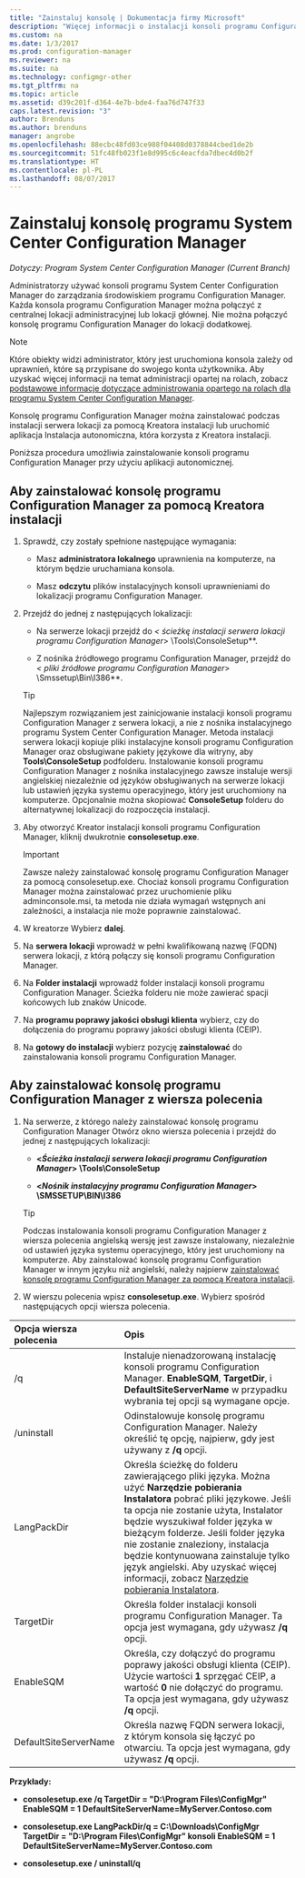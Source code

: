 ```yaml
---
title: "Zainstaluj konsolę | Dokumentacja firmy Microsoft"
description: "Więcej informacji o instalacji konsoli programu Configuration Manager do łączenia się z centralnej lokacji administracyjnej lub lokacji głównej."
ms.custom: na
ms.date: 1/3/2017
ms.prod: configuration-manager
ms.reviewer: na
ms.suite: na
ms.technology: configmgr-other
ms.tgt_pltfrm: na
ms.topic: article
ms.assetid: d39c201f-d364-4e7b-bde4-faa76d747f33
caps.latest.revision: "3"
author: Brenduns
ms.author: brenduns
manager: angrobe
ms.openlocfilehash: 88ecbc48fd03ce988f04408d0378844cbed1de2b
ms.sourcegitcommit: 51fc48fb023f1e8d995c6c4eacfda7dbec4d0b2f
ms.translationtype: HT
ms.contentlocale: pl-PL
ms.lasthandoff: 08/07/2017
---
```

# <a name="install-the-system-center-configuration-manager-console"></a>Zainstaluj konsolę programu System Center Configuration Manager

*Dotyczy: Program System Center Configuration Manager (Current Branch)*

Administratorzy używać konsoli programu System Center Configuration Manager do zarządzania środowiskiem programu Configuration Manager. Każda konsola programu Configuration Manager można połączyć z centralnej lokacji administracyjnej lub lokacji głównej. Nie można połączyć konsolę programu Configuration Manager do lokacji dodatkowej.

> [!NOTE]  
>  Które obiekty widzi administrator, który jest uruchomiona konsola zależy od uprawnień, które są przypisane do swojego konta użytkownika. Aby uzyskać więcej informacji na temat administracji opartej na rolach, zobacz [podstawowe informacje dotyczące administrowania opartego na rolach dla programu System Center Configuration Manager](../../../../core/understand/fundamentals-of-role-based-administration.md).  

 Konsolę programu Configuration Manager można zainstalować podczas instalacji serwera lokacji za pomocą Kreatora instalacji lub uruchomić aplikacja Instalacja autonomiczna, która korzysta z Kreatora instalacji.  

 Poniższa procedura umożliwia zainstalowanie konsoli programu Configuration Manager przy użyciu aplikacji autonomicznej.  

## <a name="to-install-the-configuration-manager-console-by-using-the-setup-wizard"></a>Aby zainstalować konsolę programu Configuration Manager za pomocą Kreatora instalacji  

1.  Sprawdź, czy zostały spełnione następujące wymagania:  

    -  Masz **administratora lokalnego** uprawnienia na komputerze, na którym będzie uruchamiana konsola.  

    -   Masz **odczytu** plików instalacyjnych konsoli uprawnieniami do lokalizacji programu Configuration Manager.  

2.  Przejdź do jednej z następujących lokalizacji:  

    -   Na serwerze lokacji przejdź do  **<* ścieżkę instalacji serwera lokacji programu Configuration Manager*> \Tools\ConsoleSetup**.  

    -   Z nośnika źródłowego programu Configuration Manager, przejdź do  **<* pliki źródłowe programu Configuration Manager*> \Smssetup\Bin\I386**.  

    > [!TIP]  
    >  Najlepszym rozwiązaniem jest zainicjowanie instalacji konsoli programu Configuration Manager z serwera lokacji, a nie z nośnika instalacyjnego programu System Center Configuration Manager. Metoda instalacji serwera lokacji kopiuje pliki instalacyjne konsoli programu Configuration Manager oraz obsługiwane pakiety językowe dla witryny, aby **Tools\ConsoleSetup** podfolderu. Instalowanie konsoli programu Configuration Manager z nośnika instalacyjnego zawsze instaluje wersji angielskiej niezależnie od języków obsługiwanych na serwerze lokacji lub ustawień języka systemu operacyjnego, który jest uruchomiony na komputerze. Opcjonalnie można skopiować **ConsoleSetup** folderu do alternatywnej lokalizacji do rozpoczęcia instalacji.

3.  Aby otworzyć Kreator instalacji konsoli programu Configuration Manager, kliknij dwukrotnie **consolesetup.exe**.  

    > [!IMPORTANT]  
    >  Zawsze należy zainstalować konsolę programu Configuration Manager za pomocą consolesetup.exe. Chociaż konsoli programu Configuration Manager można zainstalować przez uruchomienie pliku adminconsole.msi, ta metoda nie działa wymagań wstępnych ani zależności, a instalacja nie może poprawnie zainstalować.  

4.  W kreatorze Wybierz **dalej**.  

5.  Na **serwera lokacji** wprowadź w pełni kwalifikowaną nazwę (FQDN) serwera lokacji, z którą połączy się konsoli programu Configuration Manager.  

6.  Na **Folder instalacji** wprowadź folder instalacji konsoli programu Configuration Manager. Ścieżka folderu nie może zawierać spacji końcowych lub znaków Unicode.  

7.  Na **programu poprawy jakości obsługi klienta** wybierz, czy do dołączenia do programu poprawy jakości obsługi klienta (CEIP).  

8.  Na **gotowy do instalacji** wybierz pozycję **zainstalować** do zainstalowania konsoli programu Configuration Manager.  

## <a name="to-install-the-configuration-manager-console-from-a-command-prompt"></a>Aby zainstalować konsolę programu Configuration Manager z wiersza polecenia  

1.  Na serwerze, z którego należy zainstalować konsolę programu Configuration Manager Otwórz okno wiersza polecenia i przejdź do jednej z następujących lokalizacji:  

    -   **<*Ścieżka instalacji serwera lokacji programu Configuration Manager*> \Tools\ConsoleSetup**  

    -   **<*Nośnik instalacyjny programu Configuration Manager*> \SMSSETUP\BIN\I386**  

    > [!TIP]  
    >  Podczas instalowania konsoli programu Configuration Manager z wiersza polecenia angielską wersję jest zawsze instalowany, niezależnie od ustawień języka systemu operacyjnego, który jest uruchomiony na komputerze. Aby zainstalować konsolę programu Configuration Manager w innym języku niż angielski, należy najpierw [zainstalować konsolę programu Configuration Manager za pomocą Kreatora instalacji](#to-install-the-configuration-manager-console-by-using-the-setup-wizard).  

2.  W wierszu polecenia wpisz **consolesetup.exe**. Wybierz spośród następujących opcji wiersza polecenia.  

|  Opcja wiersza polecenia     | Opis     |
  | :------------- | :------------- |
  |/q|Instaluje nienadzorowaną instalację konsoli programu Configuration Manager. **EnableSQM**, **TargetDir**, i **DefaultSiteServerName** w przypadku wybrania tej opcji są wymagane opcje.|  
  |/uninstall|Odinstalowuje konsolę programu Configuration Manager. Należy określić tę opcję, najpierw, gdy jest używany z **/q** opcji.|  
  |LangPackDir|Określa ścieżkę do folderu zawierającego pliki języka. Można użyć **Narzędzie pobierania Instalatora** pobrać pliki językowe. Jeśli ta opcja nie zostanie użyta, Instalator będzie wyszukiwał folder języka w bieżącym folderze. Jeśli folder języka nie zostanie znaleziony, instalacja będzie kontynuowana zainstaluje tylko język angielski. Aby uzyskać więcej informacji, zobacz [Narzędzie pobierania Instalatora](setup-downloader.md).|  
  |TargetDir|Określa folder instalacji konsoli programu Configuration Manager. Ta opcja jest wymagana, gdy używasz **/q** opcji.|  
  |EnableSQM|Określa, czy dołączyć do programu poprawy jakości obsługi klienta (CEIP). Użycie wartości **1** sprzęgać CEIP, a wartość **0** nie dołączyć do programu. Ta opcja jest wymagana, gdy używasz **/q** opcji.|  
  |DefaultSiteServerName|Określa nazwę FQDN serwera lokacji, z którym konsola się łączyć po otwarciu. Ta opcja jest wymagana, gdy używasz **/q** opcji.|  


  **Przykłady:**

  -  **consolesetup.exe /q TargetDir = "D:\Program Files\ConfigMgr" EnableSQM = 1 DefaultSiteServerName=MyServer.Contoso.com**  

  -  **consolesetup.exe LangPackDir/q = C:\Downloads\ConfigMgr TargetDir = "D:\Program Files\ConfigMgr" konsoli EnableSQM = 1 DefaultSiteServerName=MyServer.Contoso.com**  

  -  **consolesetup.exe / uninstall/q**  
